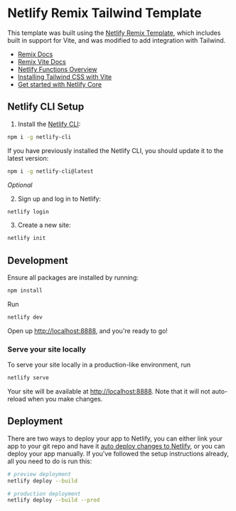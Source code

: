 # Netlify Remix Tailwind Template

This template was built using the [Netlify Remix Template](https://github.com/netlify/remix-template), which includes built in support for Vite, and was modified to add integration with Tailwind.

- [Remix Docs](https://remix.run/docs)
- [Remix Vite Docs](https://remix.run/docs/en/main/future/vite)
- [Netlify Functions Overview](https://docs.netlify.com/functions/overview)
- [Installing Tailwind CSS with Vite](https://tailwindcss.com/docs/guides/vite)
- [Get started with Netlify Core](https://docs.netlify.com/get-started/)

## Netlify CLI Setup

1. Install the [Netlify CLI](https://docs.netlify.com/cli/get-started/):

```sh
npm i -g netlify-cli
```

If you have previously installed the Netlify CLI, you should update it to the latest version:

```sh
npm i -g netlify-cli@latest
```

_Optional_

2. Sign up and log in to Netlify:

```sh
netlify login
```

3. Create a new site:

```sh
netlify init
```

## Development

Ensure all packages are installed by running:

```sh
npm install
```

Run

```sh
netlify dev
```

Open up [http://localhost:8888](http://localhost:8888), and you're ready to go!

### Serve your site locally

To serve your site locally in a production-like environment, run

```sh
netlify serve
```

Your site will be available at [http://localhost:8888](http://localhost:8888). Note that it will not auto-reload when you make changes.

## Deployment

There are two ways to deploy your app to Netlify, you can either link your app to your git repo and have it [auto deploy changes to Netlify](https://docs.netlify.com/get-started/#deploy-a-project-to-netlify), or you can deploy your app manually. If you've followed the setup instructions already, all you need to do is run this:

```sh
# preview deployment
netlify deploy --build

# production deployment
netlify deploy --build --prod
```
